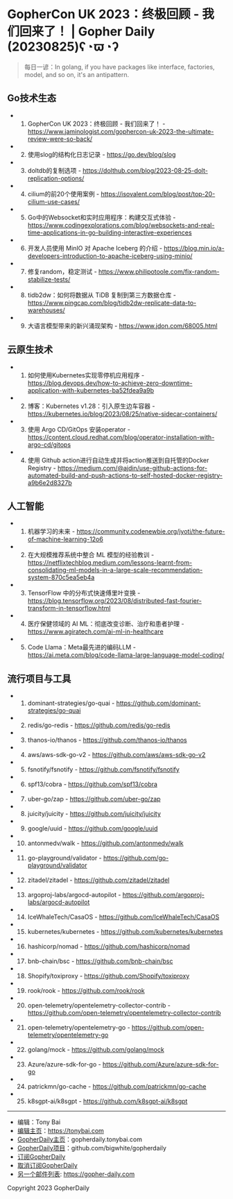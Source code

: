 # GopherCon UK 2023：终极回顾 - 我们回来了！ | Gopher Daily (20230825)ʕ◔ϖ◔ʔ

>每日一谚：In golang, if you have packages like interface, factories, model, and so on, it&#39;s an antipattern.

## Go技术生态


- 1. GopherCon UK 2023：终极回顾 - 我们回来了！ - https://www.jaminologist.com/gophercon-uk-2023-the-ultimate-review-were-so-back/

- 2. 使用slog的结构化日志记录 - https://go.dev/blog/slog

- 3. doltdb的复制选项 - https://dolthub.com/blog/2023-08-25-dolt-replication-options/

- 4. cilium的前20个使用案例 - https://isovalent.com/blog/post/top-20-cilium-use-cases/

- 5. Go中的Websocket和实时应用程序：构建交互式体验 - https://www.codingexplorations.com/blog/websockets-and-real-time-applications-in-go-building-interactive-experiences

- 6. 开发人员使用 MinIO 对 Apache Iceberg 的介绍 - https://blog.min.io/a-developers-introduction-to-apache-iceberg-using-minio/

- 7. 修复random，稳定测试 - https://www.philipotoole.com/fix-random-stabilize-tests/

- 8. tidb2dw：如何将数据从 TiDB 复制到第三方数据仓库 - https://www.pingcap.com/blog/tidb2dw-replicate-data-to-warehouses/

- 9. 大语言模型带来的新兴涌现架构 - https://www.jdon.com/68005.html


## 云原生技术


- 1. 如何使用Kubernetes实现零停机应用程序 - https://blog.devops.dev/how-to-achieve-zero-downtime-application-with-kubernetes-ba52fdea9a9b

- 2. 博客：Kubernetes v1.28：引入原生边车容器 - https://kubernetes.io/blog/2023/08/25/native-sidecar-containers/

- 3. 使用 Argo CD/GitOps 安装operator - https://content.cloud.redhat.com/blog/operator-installation-with-argo-cd/gitops

- 4. 使用 Github action进行自动生成并将action推送到自托管的Docker Registry - https://medium.com/@ajdin/use-github-actions-for-automated-build-and-push-actions-to-self-hosted-docker-registry-a9b6e2d8327b


## 人工智能


- 1. 机器学习的未来 - https://community.codenewbie.org/jyoti/the-future-of-machine-learning-12o6

- 2. 在大规模推荐系统中整合 ML 模型的经验教训 - https://netflixtechblog.medium.com/lessons-learnt-from-consolidating-ml-models-in-a-large-scale-recommendation-system-870c5ea5eb4a

- 3. TensorFlow 中的分布式快速傅里叶变换 - https://blog.tensorflow.org/2023/08/distributed-fast-fourier-transform-in-tensorflow.html

- 4. 医疗保健领域的 AI ML：彻底改变诊断、治疗和患者护理 - https://www.agiratech.com/ai-ml-in-healthcare

- 5. Code Llama：Meta最先进的编码LLM - https://ai.meta.com/blog/code-llama-large-language-model-coding/


## 流行项目与工具


- 1. dominant-strategies/go-quai - https://github.com/dominant-strategies/go-quai

- 2. redis/go-redis - https://github.com/redis/go-redis

- 3. thanos-io/thanos - https://github.com/thanos-io/thanos

- 4. aws/aws-sdk-go-v2 - https://github.com/aws/aws-sdk-go-v2

- 5. fsnotify/fsnotify - https://github.com/fsnotify/fsnotify

- 6. spf13/cobra - https://github.com/spf13/cobra

- 7. uber-go/zap - https://github.com/uber-go/zap

- 8. juicity/juicity - https://github.com/juicity/juicity

- 9. google/uuid - https://github.com/google/uuid

- 10. antonmedv/walk - https://github.com/antonmedv/walk

- 11. go-playground/validator - https://github.com/go-playground/validator

- 12. zitadel/zitadel - https://github.com/zitadel/zitadel

- 13. argoproj-labs/argocd-autopilot - https://github.com/argoproj-labs/argocd-autopilot

- 14. IceWhaleTech/CasaOS - https://github.com/IceWhaleTech/CasaOS

- 15. kubernetes/kubernetes - https://github.com/kubernetes/kubernetes

- 16. hashicorp/nomad - https://github.com/hashicorp/nomad

- 17. bnb-chain/bsc - https://github.com/bnb-chain/bsc

- 18. Shopify/toxiproxy - https://github.com/Shopify/toxiproxy

- 19. rook/rook - https://github.com/rook/rook

- 20. open-telemetry/opentelemetry-collector-contrib - https://github.com/open-telemetry/opentelemetry-collector-contrib

- 21. open-telemetry/opentelemetry-go - https://github.com/open-telemetry/opentelemetry-go

- 22. golang/mock - https://github.com/golang/mock

- 23. Azure/azure-sdk-for-go - https://github.com/Azure/azure-sdk-for-go

- 24. patrickmn/go-cache - https://github.com/patrickmn/go-cache

- 25. k8sgpt-ai/k8sgpt - https://github.com/k8sgpt-ai/k8sgpt


----

- 编辑：Tony Bai
- [编辑主页](https://tonybai.com)：https://tonybai.com
- [GopherDaily主页](https://gopherdaily.tonybai.com)：gopherdaily.tonybai.com
- [GopherDaily项目](https://github.com/bigwhite/gopherdaily)：github.com/bigwhite/gopherdaily
- [订阅GopherDaily](https://gopherdaily.tonybai.com/subscribe)
- [取消订阅GopherDaily](https://gopherdaily.tonybai.com/unsubscribe)
- [另一个邮件列表](https://gopher-daily.com): https://gopher-daily.com

Copyright 2023 GopherDaily
